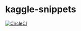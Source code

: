 # kaggle-snippets

[![CircleCI](https://circleci.com/gh/wakamezake/kaggle-snippets.svg?style=svg)](https://circleci.com/gh/wakamezake/kaggle-snippets)